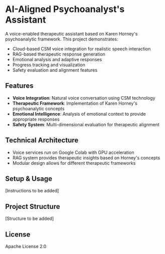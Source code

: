 # AI-Aligned Psychoanalyst's Assistant

A voice-enabled therapeutic assistant based on Karen Horney's psychoanalytic framework. This project demonstrates:

- Cloud-based CSM voice integration for realistic speech interaction
- RAG-based therapeutic response generation
- Emotional analysis and adaptive responses
- Progress tracking and visualization
- Safety evaluation and alignment features

## Features

- **Voice Integration**: Natural voice conversation using CSM technology
- **Therapeutic Framework**: Implementation of Karen Horney's psychoanalytic concepts
- **Emotional Intelligence**: Analysis of emotional context to provide appropriate responses
- **Safety System**: Multi-dimensional evaluation for therapeutic alignment

## Technical Architecture

- Voice services run on Google Colab with GPU acceleration
- RAG system provides therapeutic insights based on Horney's concepts
- Modular design allows for different therapeutic frameworks

## Setup & Usage

[Instructions to be added]

## Project Structure

[Structure to be added]

## License

Apache License 2.0